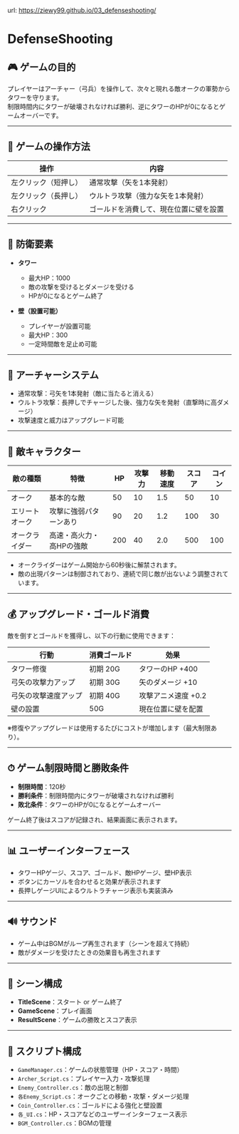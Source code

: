 url: https://ziewy99.github.io/03_defenseshooting/

# DefenseShooting

## 🎮 ゲームの目的
プレイヤーはアーチャー（弓兵）を操作して、次々と現れる敵オークの軍勢からタワーを守ります。  
制限時間内にタワーが破壊されなければ勝利、逆にタワーのHPが0になるとゲームオーバーです。

---

## 🔧 ゲームの操作方法

| 操作             | 内容                                       |
|------------------|--------------------------------------------|
| 左クリック（短押し） | 通常攻撃（矢を1本発射）                      |
| 左クリック（長押し） | ウルトラ攻撃（強力な矢を1本発射）             |
| 右クリック        | ゴールドを消費して、現在位置に壁を設置         |

---

## 🧱 防衛要素

- **タワー**
  - 最大HP：1000
  - 敵の攻撃を受けるとダメージを受ける
  - HPが0になるとゲーム終了

- **壁（設置可能）**
  - プレイヤーが設置可能
  - 最大HP：300
  - 一定時間敵を足止め可能

---

## 🏹 アーチャーシステム

- 通常攻撃：弓矢を1本発射（敵に当たると消える）
- ウルトラ攻撃：長押しでチャージした後、強力な矢を発射（直撃時に高ダメージ）
- 攻撃速度と威力はアップグレード可能

---

## 👾 敵キャラクター

| 敵の種類       | 特徴                     | HP  | 攻撃力 | 移動速度 | スコア | コイン |
|----------------|--------------------------|-----|--------|----------|--------|--------|
| オーク          | 基本的な敵               | 50  | 10     | 1.5      | 50     | 10     |
| エリートオーク    | 攻撃に強弱パターンあり       | 90  | 20     | 1.2      | 100    | 30     |
| オークライダー    | 高速・高火力・高HPの強敵     | 200 | 40     | 2.0      | 500    | 100    |

- オークライダーはゲーム開始から60秒後に解禁されます。
- 敵の出現パターンは制御されており、連続で同じ敵が出ないよう調整されています。

---

## 💰 アップグレード・ゴールド消費

敵を倒すとゴールドを獲得し、以下の行動に使用できます：

| 行動                   | 消費ゴールド | 効果                       |
|------------------------|--------------|----------------------------|
| タワー修復             | 初期 20G     | タワーのHP +400            |
| 弓矢の攻撃力アップ     | 初期 30G     | 矢のダメージ +10           |
| 弓矢の攻撃速度アップ   | 初期 40G     | 攻撃アニメ速度 +0.2        |
| 壁の設置               | 50G          | 現在位置に壁を配置         |

※修復やアップグレードは使用するたびにコストが増加します（最大制限あり）。

---

## ⏱ ゲーム制限時間と勝敗条件

- **制限時間**：120秒
- **勝利条件**：制限時間内にタワーが破壊されなければ勝利
- **敗北条件**：タワーのHPが0になるとゲームオーバー

ゲーム終了後はスコアが記録され、結果画面に表示されます。

---

## 📊 ユーザーインターフェース

- タワーHPゲージ、スコア、ゴールド、敵HPゲージ、壁HP表示
- ボタンにカーソルを合わせると効果が表示されます
- 長押しゲージUIによるウルトラチャージ表示も実装済み

---

## 🔊 サウンド

- ゲーム中はBGMがループ再生されます（シーンを超えて持続）
- 敵がダメージを受けたときの効果音も再生されます

---

## 🚀 シーン構成

- **TitleScene**：スタート or ゲーム終了
- **GameScene**：プレイ画面
- **ResultScene**：ゲームの勝敗とスコア表示

---

## 📁 スクリプト構成

- `GameManager.cs`：ゲームの状態管理（HP・スコア・時間）
- `Archer_Script.cs`：プレイヤー入力・攻撃処理
- `Enemy_Controller.cs`：敵の出現と制御
- `各Enemy_Script.cs`：オークごとの移動・攻撃・ダメージ処理
- `Coin_Controller.cs`：ゴールドによる強化と壁設置
- `各_UI.cs`：HP・スコアなどのユーザーインターフェース表示
- `BGM_Controller.cs`：BGMの管理

